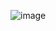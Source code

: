 ![image](https://user-images.githubusercontent.com/93179435/154847157-bb48f06d-982a-452d-94ff-7971e0361efb.png)
